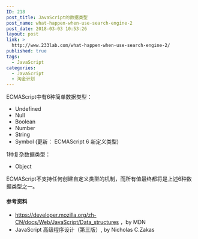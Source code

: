 ```yaml
---
ID: 218
post_title: JavaScript的数据类型
post_name: what-happen-when-use-search-engine-2
post_date: 2018-03-03 10:53:26
layout: post
link: >
  http://www.233lab.com/what-happen-when-use-search-engine-2/
published: true
tags:
  - JavaScript
categories:
  - JavaScript
  - 淘金计划
---
```

ECMAScript中有6种简单数据类型：

- Undefined
- Null
- Boolean
- Number
- String
-  Symbol (更新： ECMAScript 6 新定义类型)

1种复杂数据类型：

- Object

ECMAScript不支持任何创建自定义类型的机制，而所有值最终都将是上述6种数据类型之一。






#### 参考资料
- https://developer.mozilla.org/zh-CN/docs/Web/JavaScript/Data_structures      ，by MDN
- JavaScript 高级程序设计（第三版）, by Nicholas C.Zakas